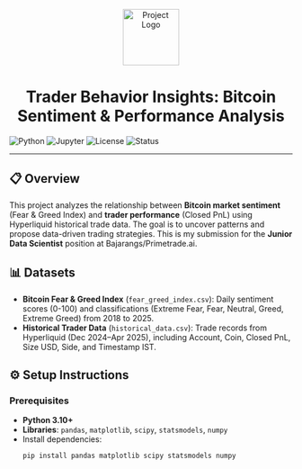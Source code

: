 <p align="center">
  <img src="https://img.icons8.com/color/96/000000/bitcoin.png" alt="Project Logo" width="100"/>
</p>
<h1 align="center">Trader Behavior Insights: Bitcoin Sentiment & Performance Analysis</h1>

![Python](https://img.shields.io/badge/python-3.10%2B-blue.svg)
![Jupyter](https://img.shields.io/badge/jupyter-notebook-orange.svg)
![License](https://img.shields.io/badge/license-MIT-green.svg)
![Status](https://img.shields.io/badge/status-completed-success.svg)

---

## 📋 Overview
This project analyzes the relationship between **Bitcoin market sentiment** (Fear & Greed Index) and **trader performance** (Closed PnL) using Hyperliquid historical trade data. The goal is to uncover patterns and propose data-driven trading strategies. This is my submission for the **Junior Data Scientist** position at Bajarangs/Primetrade.ai.

## 📊 Datasets
- **Bitcoin Fear & Greed Index** (`fear_greed_index.csv`): Daily sentiment scores (0-100) and classifications (Extreme Fear, Fear, Neutral, Greed, Extreme Greed) from 2018 to 2025.
- **Historical Trader Data** (`historical_data.csv`): Trade records from Hyperliquid (Dec 2024–Apr 2025), including Account, Coin, Closed PnL, Size USD, Side, and Timestamp IST.

## ⚙️ Setup Instructions
### Prerequisites
- **Python 3.10+**
- **Libraries**: `pandas`, `matplotlib`, `scipy`, `statsmodels`, `numpy`
- Install dependencies:
  ```bash
  pip install pandas matplotlib scipy statsmodels numpy
